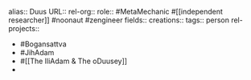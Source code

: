 alias:: Duus
URL::
rel-org::
role:: #MetaMechanic #[[independent researcher]] #noonaut #zengineer
fields::
creations::
tags:: person
rel-projects::

- #Bogansattva
- #JihAdam
- #[[The IliAdam & The oDuusey]]
-
